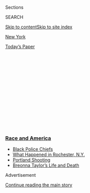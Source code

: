 <div id="app">

<div>

<div>

<div>

<div class="NYTAppHideMasthead css-1q2w90k e1suatyy0">

<div class="section css-ui9rw0 e1suatyy2">

<div class="css-eph4ug er09x8g0">

<div class="css-6n7j50">

</div>

<span class="css-1dv1kvn">Sections</span>

<div class="css-10488qs">

<span class="css-1dv1kvn">SEARCH</span>

</div>

[Skip to content](#site-content)[Skip to site index](#site-index)

</div>

<div id="masthead-section-label" class="css-1wr3we4 eaxe0e00">

[New
York](https://www.nytimes3xbfgragh.onion/section/nyregion)

</div>

<div class="css-10698na e1huz5gh0">

</div>

</div>

<div id="masthead-bar-one" class="section hasLinks css-15hmgas e1csuq9d3">

<div class="css-uqyvli e1csuq9d0">

</div>

<div class="css-1uqjmks e1csuq9d1">

</div>

<div class="css-9e9ivx">

[](https://myaccount.nytimes3xbfgragh.onion/auth/login?response_type=cookie&client_id=vi)

</div>

<div class="css-1bvtpon e1csuq9d2">

[Today’s
Paper](https://www.nytimes3xbfgragh.onion/section/todayspaper)

</div>

</div>

</div>

</div>

<div data-aria-hidden="false">

<div id="site-content" data-role="main">

<div>

<div class="css-1aor85t" style="opacity:0.000000001;z-index:-1;visibility:hidden">

<div class="css-1hqnpie">

<div class="css-epjblv">

<span class="css-17xtcya">[New
York](/section/nyregion)</span><span class="css-x15j1o">|</span><span class="css-fwqvlz">‘Kettling’
of Peaceful Protesters Shows Aggressive Shift by N.Y.
Police</span>

</div>

<div class="css-k008qs">

<div class="css-1iwv8en">

<span class="css-18z7m18"></span>

<div>

</div>

</div>

<span class="css-1n6z4y">https://nyti.ms/372PTCR</span>

<div class="css-1705lsu">

<div class="css-4xjgmj">

<div class="css-4skfbu" data-role="toolbar" data-aria-label="Social Media Share buttons, Save button, and Comments Panel with current comment count" data-testid="share-tools">

  - 
  - 
  - 
  - 
    
    <div class="css-6n7j50">
    
    </div>

  - 

</div>

</div>

</div>

</div>

</div>

</div>

<div class="css-13pd83m">

<div class="css-l9svim">

### [<span class="css-pa1jbp"><span class="css-1rxm0ex">Race and</span><span class="css-1rxm0ex"> America</span></span>](https://www.nytimes3xbfgragh.onion/news-event/george-floyd-protests-minneapolis-new-york-los-angeles?name=styln-george-floyd&region=TOP_BANNER&block=storyline_menu_recirc&action=click&pgtype=Article&impression_id=a10364b0-f4ba-11ea-a6df-cbaea4376604&variant=undefined)

  - <span class="css-1qkutce">[Black Police
    Chiefs](https://www.nytimes3xbfgragh.onion/2020/09/11/us/black-police-chiefs-reform.html?name=styln-george-floyd&region=TOP_BANNER&block=storyline_menu_recirc&action=click&pgtype=Article&impression_id=a10364b1-f4ba-11ea-a6df-cbaea4376604&variant=undefined)</span>
  - <span class="css-1qkutce">[What Happened in Rochester,
    N.Y.](https://www.nytimes3xbfgragh.onion/2020/09/04/nyregion/rochester-police-daniel-prude.html?name=styln-george-floyd&region=TOP_BANNER&block=storyline_menu_recirc&action=click&pgtype=Article&impression_id=a10364b2-f4ba-11ea-a6df-cbaea4376604&variant=undefined)</span>
  - <span class="css-1qkutce">[Portland
    Shooting](https://www.nytimes3xbfgragh.onion/2020/08/30/us/portland-shooting-explained.html?name=styln-george-floyd&region=TOP_BANNER&block=storyline_menu_recirc&action=click&pgtype=Article&impression_id=a10364b3-f4ba-11ea-a6df-cbaea4376604&variant=undefined)</span>
  - <span class="css-1qkutce">[Breonna Taylor’s Life and
    Death](https://www.nytimes3xbfgragh.onion/2020/08/30/us/breonna-taylor-police-killing.html?name=styln-george-floyd&region=TOP_BANNER&block=storyline_menu_recirc&action=click&pgtype=Article&impression_id=a10364b4-f4ba-11ea-a6df-cbaea4376604&variant=undefined)</span>

</div>

</div>

<div id="top-wrapper" class="css-1sy8kpn">

<div id="top-slug" class="css-l9onyx">

Advertisement

</div>

[Continue reading the main
story](#after-top)

<div class="ad top-wrapper" style="text-align:center;height:100%;display:block;min-height:250px">

<div id="top" class="place-ad" data-position="top" data-size-key="top">

</div>

</div>

<div id="after-top">

</div>

</div>

<div>

<div id="sponsor-wrapper" class="css-1hyfx7x">

<div id="sponsor-slug" class="css-19vbshk">

Supported by

</div>

[Continue reading the main
story](#after-sponsor)

<div id="sponsor" class="ad sponsor-wrapper" style="text-align:center;height:100%;display:block">

</div>

<div id="after-sponsor">

</div>

</div>

<div class="css-186x18t">

</div>

<div class="css-ls6wgr ehdk2mb0">

# ‘Kettling’ of Peaceful Protesters Shows Aggressive Shift by N.Y. Police

</div>

Officers have charged and swung batons at demonstrators after curfew
with seemingly little provocation. The mayor said he would review any
reports of inappropriate enforcement.

<div class="css-79elbk" data-testid="photoviewer-wrapper">

<div class="css-z3e15g" data-testid="photoviewer-wrapper-hidden">

</div>

<div class="css-1a48zt4 ehw59r15" data-testid="photoviewer-children">

![<span class="css-16f3y1r e13ogyst0" data-aria-hidden="true">Officers
surround protesters in Brooklyn on Wednesday before making
arrests.</span><span class="css-cnj6d5 e1z0qqy90" itemprop="copyrightHolder"><span class="css-1ly73wi e1tej78p0">Credit...</span><span><span>Amr
Alfiky for The New York
Times</span></span></span>](https://static01.graylady3jvrrxbe.onion/images/2020/06/05/nyregion/05NYUNREST-POLICING-top/merlin_173179854_0538c71e-cfc6-4018-a7bc-79a7fdb444ea-articleLarge.jpg?quality=75&auto=webp&disable=upscale)

</div>

</div>

<div class="css-18e8msd">

<div class="css-vp77d3 epjyd6m0">

<div class="css-hus3qt ey68jwv0" data-aria-hidden="true">

[![Ali
Watkins](https://static01.graylady3jvrrxbe.onion/images/2019/02/20/multimedia/author-ali-watkins/author-ali-watkins-thumbLarge.png
"Ali Watkins")](https://www.nytimes3xbfgragh.onion/by/ali-watkins)

</div>

<div class="css-1baulvz">

By [<span class="css-1baulvz last-byline" itemprop="name">Ali
Watkins</span>](https://www.nytimes3xbfgragh.onion/by/ali-watkins)

</div>

</div>

  - 
    
    <div class="css-ld3wwf e16638kd2">
    
    Published June 5, 2020Updated July 17,
    2020
    
    </div>

  - 
    
    <div class="css-4xjgmj">
    
    <div class="css-pvvomx" data-role="toolbar" data-aria-label="Social Media Share buttons, Save button, and Comments Panel with current comment count" data-testid="share-tools">
    
      - 
      - 
      - 
      - 
        
        <div class="css-6n7j50">
        
        </div>
    
      - 
    
    </div>
    
    </div>

</div>

</div>

<div class="section meteredContent css-1r7ky0e" name="articleBody" itemprop="articleBody">

<div class="css-1fanzo5 StoryBodyCompanionColumn">

<div class="css-53u6y8">

It was about 45 minutes past New York City’s 8 p.m. curfew on Wednesday
when a peaceful protest march encountered a line of riot police near
Cadman Plaza in Brooklyn.

Hundreds of demonstrators stopped and chanted for 10 minutes, arms
raised, until their leaders decided to turn the group around and leave
the area.

The protesters had not seen that [riot
police](https://www.nytimes3xbfgragh.onion/2020/07/17/us/portland-protests.html)
had flooded the plaza behind them, boxing them in. The maneuver was a
law enforcement tactic called kettling. The police encircle protesters
so that they have no way to exit from a park, city block or other public
space, and then charge in and make
[arrests](https://www.nytimes3xbfgragh.onion/2020/07/17/us/portland-protests.html).

For the next 20 minutes in Downtown Brooklyn, officers swinging batons
turned a demonstration that had been largely peaceful into a scene of
chaos.

</div>

</div>

<div class="css-1fanzo5 StoryBodyCompanionColumn">

<div class="css-53u6y8">

The kettling operations carried out by the police department after
curfew have become among the most unsettling symbols of its use of force
against peaceful protests, and [have touched off a fierce
backlash](https://www.nytimes3xbfgragh.onion/2020/06/04/nyregion/De-blasio-protests-curfew.html)
against Mayor Bill de Blasio and the police commissioner, Dermot F.
Shea.

In the past several days, New York Times journalists covering the
protests have seen officers repeatedly charge at demonstrators after
curfew with seemingly little provocation, shoving them onto sidewalks,
striking them with batons and using other rough tactics.

</div>

</div>

<div class="css-79elbk" data-testid="photoviewer-wrapper">

<div class="css-z3e15g" data-testid="photoviewer-wrapper-hidden">

</div>

<div class="css-1a48zt4 ehw59r15" data-testid="photoviewer-children">

![<span class="css-16f3y1r e13ogyst0" data-aria-hidden="true">The police
penned in protesters in Midtown Manhattan on Wednesday in a practice
called
“kettling.”</span><span class="css-cnj6d5 e1z0qqy90" itemprop="copyrightHolder"><span class="css-1ly73wi e1tej78p0">Credit...</span><span>Hiroko
Masuike/The New York
Times</span></span>](https://static01.graylady3jvrrxbe.onion/images/2020/06/05/nyregion/05NYUNREST-POLICING3/merlin_173178462_2eba4484-a65c-40ea-a8ec-0bb28e4f7e3f-articleLarge.jpg?quality=75&auto=webp&disable=upscale)

</div>

</div>

<div class="css-1fanzo5 StoryBodyCompanionColumn">

<div class="css-53u6y8">

The escalation in the use of force in New York is part of a national
trend. Across the country, [local police have resorted to increasingly
violent crowd control
techniques](https://www.nytimes3xbfgragh.onion/2020/06/05/us/police-violence-george-floyd.html)
to control the protests ignited by the death of George Floyd, a black
man, as he was being held down by a white officer in Minneapolis.

In Minneapolis, the police have used tear gas, rubber bullets and
projectiles to deter peaceful protesters and journalists. In Los
Angeles, the police were
[recorded](https://abc7.com/lapd-video-batons-protest/6231194/) using
batons to strike demonstrators, and in
[Philadelphia](https://whyy.org/articles/philly-police-say-tear-gas-used-because-676-protest-turned-hostile-but-theres-no-evidence-that-happened/),
police officers corralled and tear-gassed an entire crowd.

</div>

</div>

<div class="css-1fanzo5 StoryBodyCompanionColumn">

<div class="css-53u6y8">

Two Buffalo officers were suspended after they were filmed by a local
news outlet shoving a 75-year-old protester to the ground. And in
Atlanta, [six police officers were
charged](https://abcnews.go.com/US/wireStory/officers-charged-college-students-pulled-car-71022535)
after they were recorded pulling two college students out of their car,
and using a stun gun on them.

Several incidents are under investigation in New York, too, the
authorities said, including a moment when two police S.U.V.s [drove
forward into a
crowd](https://twitter.com/pgarapon/status/1266885414016688134) that had
been blocking them, knocking several people to the ground.

</div>

</div>

<div class="css-cfo9c3">

</div>

<div class="css-1fanzo5 StoryBodyCompanionColumn">

<div class="css-53u6y8">

The kettling strategy has been broadly defended by both Mr. de Blasio
and Mr. Shea, who said it was necessary escalation to deter looters who
[ransacked parts of
Manhattan](https://www.nytimes3xbfgragh.onion/2020/06/02/nyregion/nyc-looting-protests.html)
over the weekend. “There comes a point where enough is enough,” Mr. de
Blasio said on Thursday.

But there have been [few reports of looting in the last three days of
unrest](https://www.nytimes3xbfgragh.onion/2020/06/05/nyregion/nyc-protests-george-floyd.html),
and the police are deploying their more aggressive tactics against
protesters who have done little beyond continuing to march after the
city’s 8 p.m. curfew. About 270 people were arrested on Thursday night.

The police department’s crackdown suffered a blow on Friday from the
district attorneys in Manhattan and Brooklyn, who announced they would
not prosecute anyone arrested during the protests on low-level charges.

The Brooklyn district attorney, Eric Gonzalez, said he would not
prosecute those charged with violating curfew or unlawful assembly,
while Manhattan’s prosecutor, Cyrus R. Vance Jr., said that “in the
interest of justice” he would decline to pursue convictions for unlawful
assembly and disorderly conduct.

</div>

</div>

<div class="css-1fanzo5 StoryBodyCompanionColumn">

<div class="css-53u6y8">

“Our office has a moral imperative to enact public policies which assure
all New Yorkers that in our justice system and our society, black lives
matter and police violence is a crime,” Mr. Vance said in a statement.
Mr. Gonzalez’s said, “We stand for the right of people to protest.” Both
said they would continue to prosecute people accused of violence against
officers and of looting.

As images of police officers using force to arrest seemingly peaceful
demonstrators have circulated online, Mr. de Blasio, who ran on a
platform to reform the police, has come under sharp criticism from some
elected officials, community leaders and even his former aides. He was
jeered and booed at a memorial for Mr. Floyd on Thursday.

By Friday, after more than a week of protests, the mayor had softened
his tone, pledging to review reports of police officers behaving
inappropriately and promising he would announce disciplinary measures
against some officers shortly.

Later, in an interview on WNYC, the public radio station, the mayor said
that the encircling of protesters was sometimes necessary for public
safety, and that the police were charging into crowds only when their
commanders had evidence of imminent violence.

“I don’t want to see protesters hemmed in if they don’t need to be,” he
said, but he added “that sometimes there’s a legitimate problem and it’s
not visible to protesters.”

On
[Thursday](https://www.nbcnews.com/news/us-news/new-york-officers-could-face-suspension-after-street-clashes-commissioner-n1225391),
the police commissioner said he was reviewing at least seven videos that
showed potential police misconduct and promised he would hold the
officers accountable if the allegations were proven. On Friday night, he
announced the suspension of two officers: one who [violently pushed a
woman](https://newyork.cbslocal.com/2020/06/03/woman-seen-on-video-shoved-to-ground-by-nypd-officer-demands-accountability/)
to the ground, and another who pulled down a protester’s face mask and
[then pepper sprayed
him](https://www.tmz.com/2020/05/31/mask-cops-nypd-protester-george-floyd-death-police/).

But Mr. Shea also stressed that some protesters had come to the
demonstrations with the intent to attack the police. He also said the
anti-police rhetoric of the demonstrators — and some elected officials —
was encouraging attacks on officers, several of whom had been injured
with sticks, or thrown bottles and bricks.

</div>

</div>

<div class="css-1fanzo5 StoryBodyCompanionColumn">

<div class="css-53u6y8">

“We need healing,” Mr. Shea said. “We need dialogue. We need peace.”

For many protesters, however, the hard-nosed tactics the police have
employed to shut down marches after curfew have only exacerbated the
violence.

Axel Hernandez, 30, was protesting at Cadman Plaza on Wednesday night
when officers rushed into the crowd. Mr. Hernandez, who had marched
several times this week, said that up until that point it had been one
of the calmest demonstrations he had attended.

“That was the most peaceful, no bottles thrown, no anything,” he said.
“The next thing I know, police rush in, with batons, and started
moving people, and start hitting people.”

Experts on crowd control say kettling is a technique the police have
used for decades, not just in New York City, but around the world,
including Northern Ireland. In theory, officers surround protesters,
cutting off exits until they tire, then let them disperse in small
groups.

But because demonstrators have nowhere to go, the maneuver often ends
with a charge and mass arrests. Since the city put a curfew in place
this week, the police have used the technique in
[Brooklyn](https://www.nytimes3xbfgragh.onion/interactive/2020/06/04/burst/brooklyn-protesters-police-confrontation.html),
Manhattan, and the
[Bronx](https://www.nytimes3xbfgragh.onion/2020/06/04/nyregion/nyc-protests-george-floyd.html).

“Kettling is basically when you take the crowd and drive it into a box,
which is a great idea if you’re wanting to capture people,” said Dennis
Kenney, a criminal justice professor at John Jay College of Criminal
Justice. “It’s generally a way to greatly increase the likelihood of
conflict.”

</div>

</div>

<div class="css-79elbk" data-testid="photoviewer-wrapper">

<div class="css-z3e15g" data-testid="photoviewer-wrapper-hidden">

</div>

<div class="css-1a48zt4 ehw59r15" data-testid="photoviewer-children">

<div class="css-1xdhyk6 erfvjey0">

<span class="css-1ly73wi e1tej78p0">Image</span>

<div class="css-zjzyr8">

<div data-testid="lazyimage-container" style="height:257.77777777777777px">

</div>

</div>

</div>

<span class="css-16f3y1r e13ogyst0" data-aria-hidden="true">The police
used bicycles to encircle a protest in the Bronx on
Thursday.</span><span class="css-cnj6d5 e1z0qqy90" itemprop="copyrightHolder"><span class="css-1ly73wi e1tej78p0">Credit...</span><span>Gabriela
Bhaskar for The New York Times</span></span>

</div>

</div>

<div class="css-1fanzo5 StoryBodyCompanionColumn">

<div class="css-53u6y8">

On Thursday night, in the Bronx, rows of officers surrounded protesters
from all sides, pinning them in before running at them with batons and
striking several people. At least one was taken away in a stretcher.

</div>

</div>

<div class="css-1fanzo5 StoryBodyCompanionColumn">

<div class="css-53u6y8">

Asked about the incident on WNYC, Mr. de Blasio said the police believed
some in the crowd had intended to be destructive.

“The groups organizing that event advertised their desire to do violence
and create violence,” Mr. de Blasio said.

“If any protesters were there peacefully and not associated with that,
and they got hemmed in at all, that’s something I don’t accept that and
we have to fix,” Mr. de Blasio said, promising a full review of the
incident.

Mr. Shea [said
Friday](https://nypost.com/2020/06/05/nypd-commissioner-says-violent-nyc-protest-was-only-about-mayhem/)
that police officers recovered gasoline and weapons, including a
firearm, from the crowd.

Many demonstrators whom the police have trapped in kettle formations
have had no way to disperse before being arrested, witnesses and
protesters said. On Wednesday night, for instance, the police would not
let protesters encircled near Gracie Mansion, the mayor’s official
residence in Manhattan, comply with an order to leave.

“We were asking them, ‘Where should we go?’ Everyone’s hands were in the
air,’” one of the protesters, Lucas Zwirner, said. Many demonstrators
told the police they would disperse and go home, Mr. Zwirner said, but
officers would not let them through.

</div>

</div>

<div class="css-1fanzo5 StoryBodyCompanionColumn">

<div class="css-53u6y8">

Police officers have used the maneuver to end some marches, but not
others. At one demonstration n Brooklyn on Wednesday, the police waited
until 9 p.m. — an hour beyond the 8 p.m. curfew — to surround protesters
and charge.

The day before, they allowed thousands to march peacefully across the
Manhattan Bridge hours after curfew had ended, and escorted a group of
thousands back to Brooklyn before letting them disperse. It was a
different story in the Bronx on Thursday, when officers surrounded a
group of demonstrators and began making arrests just minutes after the 8
p.m. curfew.

“We are continuing to exercise discretion,” Mr. Shea said Thursday
evening. “Where we have made arrests, we have made them strategically.”

Jan Ransom contributed reporting.

</div>

</div>

<div>

</div>

</div>

<div>

</div>

<div>

</div>

<div>

</div>

<div>

<div id="bottom-wrapper" class="css-1ede5it">

<div id="bottom-slug" class="css-l9onyx">

Advertisement

</div>

[Continue reading the main
story](#after-bottom)

<div id="bottom" class="ad bottom-wrapper" style="text-align:center;height:100%;display:block;min-height:90px">

</div>

<div id="after-bottom">

</div>

</div>

</div>

</div>

</div>

## Site Index

<div>

</div>

## Site Information Navigation

  - [© <span>2020</span> <span>The New York Times
    Company</span>](https://help.nytimes3xbfgragh.onion/hc/en-us/articles/115014792127-Copyright-notice)

<!-- end list -->

  - [NYTCo](https://www.nytco.com/)
  - [Contact
    Us](https://help.nytimes3xbfgragh.onion/hc/en-us/articles/115015385887-Contact-Us)
  - [Work with us](https://www.nytco.com/careers/)
  - [Advertise](https://nytmediakit.com/)
  - [T Brand Studio](http://www.tbrandstudio.com/)
  - [Your Ad
    Choices](https://www.nytimes3xbfgragh.onion/privacy/cookie-policy#how-do-i-manage-trackers)
  - [Privacy](https://www.nytimes3xbfgragh.onion/privacy)
  - [Terms of
    Service](https://help.nytimes3xbfgragh.onion/hc/en-us/articles/115014893428-Terms-of-service)
  - [Terms of
    Sale](https://help.nytimes3xbfgragh.onion/hc/en-us/articles/115014893968-Terms-of-sale)
  - [Site
    Map](https://spiderbites.nytimes3xbfgragh.onion)
  - [Help](https://help.nytimes3xbfgragh.onion/hc/en-us)
  - [Subscriptions](https://www.nytimes3xbfgragh.onion/subscription?campaignId=37WXW)

</div>

</div>

</div>

</div>
